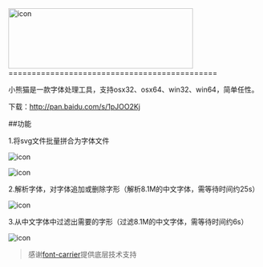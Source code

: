 <img src="https://raw.githubusercontent.com/stormtea123/panda/master/demo/logo.png" alt="icon" width="368" height="120">
=============================================

小熊猫是一款字体处理工具，支持osx32、osx64、win32、win64，简单任性。

下载：http://pan.baidu.com/s/1pJOO2Kj

##功能

1.将svg文件批量拼合为字体文件

<p><img src="https://raw.githubusercontent.com/stormtea123/panda/master/demo/1.png" alt="icon"></p>

<p><img src="https://raw.githubusercontent.com/stormtea123/panda/master/demo/2.png" alt="icon"></p>

2.解析字体，对字体追加或删除字形（解析8.1M的中文字体，需等待时间约25s）

<p><img src="https://raw.githubusercontent.com/stormtea123/panda/master/demo/3.png" alt="icon"></p>

3.从中文字体中过滤出需要的字形（过滤8.1M的中文字体，需等待时间约6s）

<p><img src="https://raw.githubusercontent.com/stormtea123/panda/master/demo/4.png" alt="icon"></p>

> 感谢<a href="https://github.com/purplebamboo/font-carrier">font-carrier</a>提供底层技术支持



